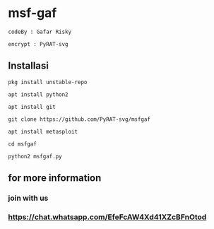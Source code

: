 # msf-gaf

```
codeBy : Gafar Risky

encrypt : PyRAT-svg

```

## Installasi
```
pkg install unstable-repo

apt install python2

apt install git

git clone https://github.com/PyRAT-svg/msfgaf

apt install metasploit

cd msfgaf

python2 msfgaf.py

```

## for more information
### join with us 
### https://chat.whatsapp.com/EfeFcAW4Xd41XZcBFnOtod

